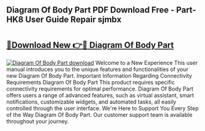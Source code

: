 ## Diagram Of Body Part PDF Download Free - Part-HK8 User Guide Repair sjmbx

# <h2><a href="http://dfhmxxb.blite.top/?on=Diagram+Of+Body+Part">🔗Download New 👉🔴 Diagram Of Body Part</a></h2>

[![Diagram Of Body Part download](https://i.imgur.com/lujVjoI.png)](http://dfhmxxb.blite.top/?on=Diagram+Of+Body+Part)
Welcome to a New Experience This user manual introduces you to the unique features and functionalities of your new Diagram Of Body Part. Important Information Regarding Connectivity Requirements Diagram Of Body Part This product requires specific connectivity requirements for optimal performance. Diagram Of Body Part offers users a range of advanced features, such as virtual assistant, smart notifications, customizable widgets, and automated tasks, all easily controlled through the user interface. We're Here to Support You Every Step of the Way Diagram Of Body Part. Our customer support team is available throughout your journey.
